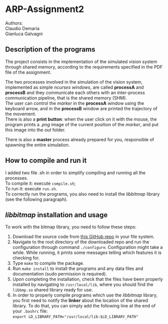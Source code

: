 # ARP-Assignment2
 
Authors:  
Claudio Demaria   
Gianluca Galvagni   

## Description of the programs
The project consists in the implementation of the simulated vision system through shared memory, according to the requirements specified in the PDF file of the assignment.

The two processes involved in the simulation of the vision system, implemented as simple *ncurses windows*, are called **processA** and **processB** and they communicate each others with an inter-process communication pipeline, that is the shared memory (SHM).  
The user can control the *marker* in the **processA** window using the keyboard arrow, and in the **processB** window are printed the trajectory of the movement.  
There is also a **print button**: when the user click on it with the mouse, the program prints a *.png* image of the current position of the *marker*, and put this image into the *out* folder.

There is also a **master** process already prepared for you, responsible of spawning the entire simulation.

## How to compile and run it
I added two file .sh in order to simplify compiling and running all the processes.  
To compile it: execute ```compile.sh```;  
To run it: execute ```run.sh```.  
To correctly run the programs, you also need to install the *libbitmap* library (see the following paragraph).

## *libbitmap* installation and usage
To work with the bitmap library, you need to follow these steps:
1. Download the source code from [this GitHub repo](https://github.com/draekko/libbitmap.git) in your file system.
2. Navigate to the root directory of the downloaded repo and run the configuration through command ```./configure```. Configuration might take a while.  While running, it prints some messages telling which features it is checking for.
3. Type ```make``` to compile the package.
4. Run ```make install``` to install the programs and any data files and documentation (sudo permission is required).
5. Upon completing the installation, check that the files have been properly installed by navigating to ```/usr/local/lib```, where you should find the ```libbmp.so``` shared library ready for use.
6. In order to properly compile programs which use the *libbitmap* library, you first need to notify the **linker** about the location of the shared library. To do that, you can simply add the following line at the end of your ```.bashrc``` file:      
```export LD_LIBRARY_PATH="/usr/local/lib:$LD_LIBRARY_PATH"```
